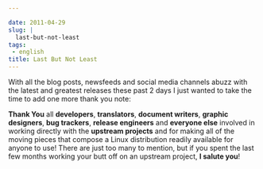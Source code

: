 ```yaml
---

date: 2011-04-29
slug: |
  last-but-not-least
tags:
 - english
title: Last But Not Least
---
```


With all the blog posts, newsfeeds and social media channels abuzz with
the latest and greatest releases these past 2 days I just wanted to take
the time to add one more thank you note:

**Thank You** all **developers**, **translators**, **document writers**,
**graphic designers**, **bug trackers**, **release engineers** and
**everyone else** involved in working directly with the **upstream
projects** and for making all of the moving pieces that compose a Linux
distribution readily available for anyone to use! There are just too
many to mention, but if you spent the last few months working your butt
off on an upstream project, **I salute you**!
